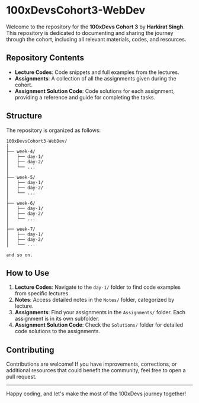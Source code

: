 # 100xDevsCohort3-WebDev

Welcome to the repository for the **100xDevs Cohort 3** by **Harkirat Singh**. This repository is dedicated to documenting and sharing the journey through the cohort, including all relevant materials, codes, and resources.

## Repository Contents

- **Lecture Codes**: Code snippets and full examples from the lectures.
- **Assignments**: A collection of all the assignments given during the cohort.
- **Assignment Solution Code**: Code solutions for each assignment, providing a reference and guide for completing the tasks.

## Structure

The repository is organized as follows:

```
100xDevsCohort3-WebDev/
│
├── week-4/
│   ├── day-1/
│   ├── day-2/
│   └── ...
│
├── week-5/
│   ├── day-1/
│   ├── day-2/
│   └── ...
│
├── week-6/
│   ├── day-1/
│   ├── day-2/
│   └── ...
│
├── week-7/
│   ├── day-1/
│   ├── day-2/
│   └── ...

and so on.
```

## How to Use

1. **Lecture Codes**: Navigate to the `day-1/` folder to find code examples from specific lectures.
2. **Notes**: Access detailed notes in the `Notes/` folder, categorized by lecture.
3. **Assignments**: Find your assignments in the `Assignments/` folder. Each assignment is in its own subfolder.
4. **Assignment Solution Code**: Check the `Solutions/` folder for detailed code solutions to the assignments.

## Contributing

Contributions are welcome! If you have improvements, corrections, or additional resources that could benefit the community, feel free to open a pull request.

---

Happy coding, and let's make the most of the 100xDevs journey together!